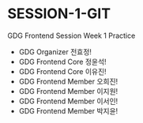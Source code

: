 # SESSION-1-GIT

GDG Frontend Session Week 1 Practice

- GDG Organizer 전효정!
- GDG Frontend Core 정윤석!
- GDG Frontend Core 이유진!
- GDG Frontend Member 오희진!
- GDG Frontend Member 이지원!
- GDG Frontend Member 이서인!
- GDG Frontend Member 박지윤!

